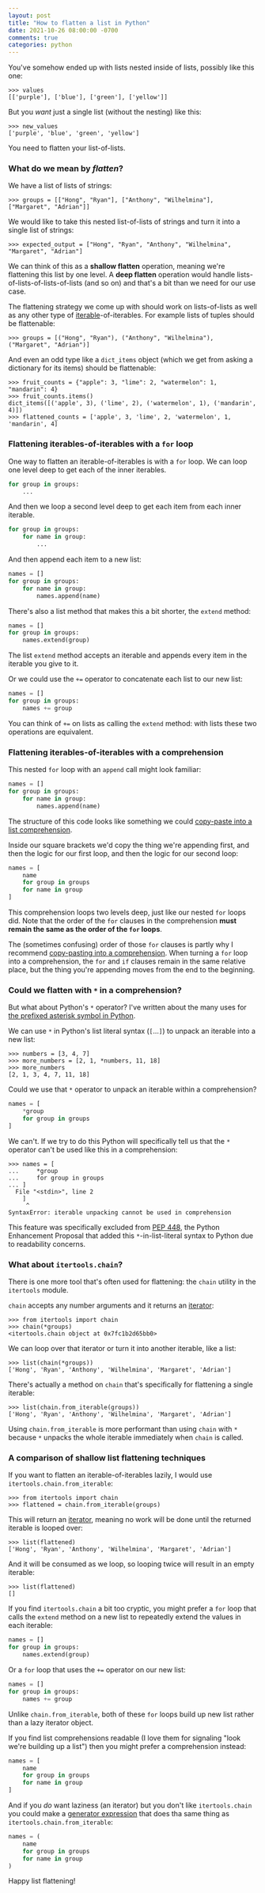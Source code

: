 ```yaml
---
layout: post
title: "How to flatten a list in Python"
date: 2021-10-26 08:00:00 -0700
comments: true
categories: python
---
```


You've somehow ended up with lists nested inside of lists, possibly like this one:

```pycon
>>> values
[['purple'], ['blue'], ['green'], ['yellow']]
```

But you *want* just a single list (without the nesting) like this:

```pycon
>>> new_values
['purple', 'blue', 'green', 'yellow']
```

You need to flatten your list-of-lists.


### What do we mean by *flatten*?

We have a list of lists of strings:

```pycon
>>> groups = [["Hong", "Ryan"], ["Anthony", "Wilhelmina"], ["Margaret", "Adrian"]]
```

We would like to take this nested list-of-lists of strings and turn it into a single list of strings:

```pycon
>>> expected_output = ["Hong", "Ryan", "Anthony", "Wilhelmina", "Margaret", "Adrian"]
```

We can think of this as a **shallow flatten** operation, meaning we're flattening this list by one level.
A **deep flatten** operation would handle lists-of-lists-of-lists-of-lists (and so on) and that's a bit than we need for our use case.

The flattening strategy we come up with should work on lists-of-lists as well as any other type of [iterable][]-of-iterables.
For example lists of tuples should be flattenable:

```pycon
>>> groups = [("Hong", "Ryan"), ("Anthony", "Wilhelmina"), ("Margaret", "Adrian")]
```

And even an odd type like a `dict_items` object (which we get from asking a dictionary for its items) should be flattenable:

```pycon
>>> fruit_counts = {"apple": 3, "lime": 2, "watermelon": 1, "mandarin": 4}
>>> fruit_counts.items()
dict_items([('apple', 3), ('lime', 2), ('watermelon', 1), ('mandarin', 4)])
>>> flattened_counts = ['apple', 3, 'lime', 2, 'watermelon', 1, 'mandarin', 4]
```


### Flattening iterables-of-iterables with a `for` loop

One way to flatten an iterable-of-iterables is with a `for` loop.
We can loop one level deep to get each of the inner iterables.

```python
for group in groups:
    ...
```

And then we loop a second level deep to get each item from each inner iterable.

```python
for group in groups:
    for name in group:
        ...
```

And then append each item to a new list:

```python
names = []
for group in groups:
    for name in group:
        names.append(name)
```

There's also a list method that makes this a bit shorter, the `extend` method:

```python
names = []
for group in groups:
    names.extend(group)
```

The list `extend` method accepts an iterable and appends every item in the iterable you give to it.

Or we could use the `+=` operator to concatenate each list to our new list:

```python
names = []
for group in groups:
    names += group
```

You can think of `+=` on lists as calling the `extend` method: with lists these two operations are equivalent.


### Flattening iterables-of-iterables with a comprehension

This nested `for` loop with an `append` call might look familiar:

```python
names = []
for group in groups:
    for name in group:
        names.append(name)
```

The structure of this code looks like something we could [copy-paste into a list comprehension][comprehension].

Inside our square brackets we'd copy the thing we're appending first, and then the logic for our first loop, and then the logic for our second loop:

```python
names = [
    name
    for group in groups
    for name in group
]
```

This comprehension loops two levels deep, just like our nested `for` loops did.
Note that the order of the `for` clauses in the comprehension **must remain the same as the order of the `for` loops**.

The (sometimes confusing) order of those `for` clauses is partly why I recommend [copy-pasting into a comprehension][comprehension].
When turning a `for` loop into a comprehension, the `for` and `if` clauses remain in the same relative place, but the thing you're appending moves from the end to the beginning.


### Could we flatten with `*` in a comprehension?

But what about Python's `*` operator?
I've written about the many uses for [the prefixed asterisk symbol in Python][asterisks].

We can use `*` in Python's list literal syntax (`[`...`]`) to unpack an iterable into a new list:

```pycon
>>> numbers = [3, 4, 7]
>>> more_numbers = [2, 1, *numbers, 11, 18]
>>> more_numbers
[2, 1, 3, 4, 7, 11, 18]
```

Could we use that `*` operator to unpack an iterable within a comprehension?

```python
names = [
    *group
    for group in groups
]
```

We can't.
If we try to do this Python will specifically tell us that the `*` operator can't be used like this in a comprehension:

```pycon
>>> names = [
...     *group
...     for group in groups
... ]
  File "<stdin>", line 2
    ]
     ^
SyntaxError: iterable unpacking cannot be used in comprehension
```

This feature was specifically excluded from [PEP 448][], the Python Enhancement Proposal that added this `*`-in-list-literal syntax to Python due to readability concerns.


### What about `itertools.chain`?

There is one more tool that's often used for flattening: the `chain` utility in the `itertools` module.

`chain` accepts any number arguments and it returns an [iterator][]:

```pycon
>>> from itertools import chain
>>> chain(*groups)
<itertools.chain object at 0x7fc1b2d65bb0>
```

We can loop over that iterator or turn it into another iterable, like a list:

```pycon
>>> list(chain(*groups))
['Hong', 'Ryan', 'Anthony', 'Wilhelmina', 'Margaret', 'Adrian']
```

There's actually a method on `chain` that's specifically for flattening a single iterable:

```pycon
>>> list(chain.from_iterable(groups))
['Hong', 'Ryan', 'Anthony', 'Wilhelmina', 'Margaret', 'Adrian']
```

Using `chain.from_iterable` is more performant than using `chain` with `*` because `*` unpacks the whole iterable immediately when `chain` is called.


### A comparison of shallow list flattening techniques

If you want to flatten an iterable-of-iterables lazily, I would use `itertools.chain.from_iterable`:

```pycon
>>> from itertools import chain
>>> flattened = chain.from_iterable(groups)
```

This will return an [iterator][], meaning no work will be done until the returned iterable is looped over:

```pycon
>>> list(flattened)
['Hong', 'Ryan', 'Anthony', 'Wilhelmina', 'Margaret', 'Adrian']
```

And it will be consumed as we loop, so looping twice will result in an empty iterable:

```pycon
>>> list(flattened)
[]
```

If you find `itertools.chain` a bit too cryptic, you might prefer a `for` loop that calls the `extend` method on a new list to repeatedly extend the values in each iterable:

```python
names = []
for group in groups:
    names.extend(group)
```

Or a `for` loop that uses the `+=` operator on our new list:

```python
names = []
for group in groups:
    names += group
```

Unlike `chain.from_iterable`, both of these `for` loops build up new list rather than a lazy iterator object.

If you find list comprehensions readable (I love them for signaling "look we're building up a list") then you might prefer a comprehension instead:

```python
names = [
    name
    for group in groups
    for name in group
]
```

And if you *do* want laziness (an iterator) but you don't like `itertools.chain` you could make a [generator expression][] that does tha same thing as `itertools.chain.from_iterable`:

```python
names = (
    name
    for group in groups
    for name in group
)
```

Happy list flattening!


[comprehension]: https://treyhunner.com/2015/12/python-list-comprehensions-now-in-color/
[generator expression]: https://www.pythonmorsels.com/topics/how-write-generator-expression/
[asterisks]: https://treyhunner.com/2018/10/asterisks-in-python-what-they-are-and-how-to-use-them/
[pep 448]: https://www.python.org/dev/peps/pep-0448/#variations
[iterator]: https://treyhunner.com/2018/06/how-to-make-an-iterator-in-python/
[iterable]: https://www.pythonmorsels.com/topics/iterable/
